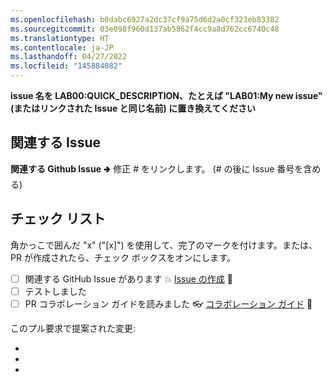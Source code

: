 ```yaml
---
ms.openlocfilehash: b0dabc6927a2dc37cf9a75d6d2a0cf323eb83382
ms.sourcegitcommit: 03e098f960d137ab5862f4cc9a8d762cc6740c48
ms.translationtype: HT
ms.contentlocale: ja-JP
ms.lasthandoff: 04/27/2022
ms.locfileid: "145884082"
---
```

**issue 名を LAB00:QUICK_DESCRIPTION、たとえば "LAB01:My new issue" (またはリンクされた Issue と同じ名前) に置き換えてください**

## <a name="related-issue"></a>関連する Issue

**関連する Github Issue** 🢂 修正 # をリンクします。 (# の後に Issue 番号を含める)

## <a name="checklist"></a>チェック リスト 
角かっこで囲んだ "x" ("[x]") を使用して、完了のマークを付けます。または、PR が作成されたら、チェック ボックスをオンにします。
- [ ] 関連する GitHub Issue があります 💥 [Issue の作成](https://github.com/MicrosoftLearning/AZ400-DesigningandImplementingMicrosoftDevOpsSolutions/blob/master/.github/CONTRIBUTING.md#reporting-issues) 📝
- [ ] テストしました
- [ ] PR コラボレーション ガイドを読みました 👓 [コラボレーション ガイド](https://github.com/MicrosoftLearning/AZ400-DesigningandImplementingMicrosoftDevOpsSolutions/blob/master/.github/CONTRIBUTING.md#pull-requests) 📝

このプル要求で提案された変更:

-
-
-
